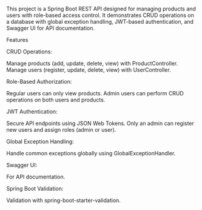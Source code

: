This project is a Spring Boot REST API designed for managing products and users with role-based access control. It demonstrates CRUD operations on a database with global exception handling, JWT-based authentication, and Swagger UI for API documentation.

Features

CRUD Operations:

Manage products (add, update, delete, view) with ProductController.
Manage users (register, update, delete, view) with UserController.

Role-Based Authorization:

Regular users can only view products.
Admin users can perform CRUD operations on both users and products.

JWT Authentication:

Secure API endpoints using JSON Web Tokens.
Only an admin can register new users and assign roles (admin or user).

Global Exception Handling:

Handle common exceptions globally using GlobalExceptionHandler.

Swagger UI:

For API documentation.

Spring Boot Validation:

Validation with spring-boot-starter-validation.
